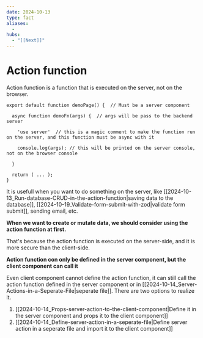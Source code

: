 ```yaml
---
date: 2024-10-13
type: fact
aliases:
  -
hubs:
  - "[[Next]]"
---
```


# Action function

Action function is a function that is executed on the server, not on the browser. 

```tsx
export default function demoPage() {  // Must be a server component

  async function demoFn(args) {  // args will be pass to the backend server

    'use server'  // this is a magic comment to make the function run on the server, and this function must be async with it

    console.log(args); // this will be printed on the server console, not on the browser console
      
  }

  return ( ... );
}

```

It is usefull when you want to do something on the server, like [[2024-10-13_Run-database-CRUD-in-the-action-function|saving data to the database]], [[2024-10-19_Validate-form-submit-with-zod|validate form submit]], sending email, etc. 


**When we want to create or mutate data, we should consider using the action function at first.**

That's because the action function is executed on the server-side, and it is more secure than the client-side. 


**Action function con only be defined in the server component, but the client component can call it**

Even client component cannot define the action function, it can still call the action function defined in the server component or in [[2024-10-14_Server-Actions-in-a-Seperate-File|seperate file]]. There are two options to realize it.

1. [[2024-10-14_Props-server-action-to-the-client-component|Define it in the server component and props it to the client component]]
2. [[2024-10-14_Define-server-action-in-a-seperate-file|Define server action in a seperate file and import it to the client component]]



